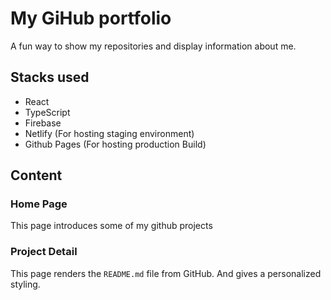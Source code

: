 # My GiHub portfolio

A fun way to show my repositories and display information about me.

## Stacks used
+ React
+ TypeScript
+ Firebase
+ Netlify (For hosting staging environment)
+ Github Pages (For hosting production Build)

## Content

### Home Page
This page introduces some of my github projects
### Project Detail
This page renders the `README.md` file from GitHub. And gives a personalized styling.